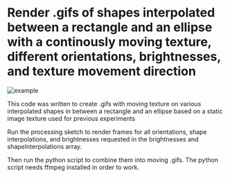 # Render .gifs of shapes interpolated between a rectangle and an ellipse with a continously moving texture, different orientations, brightnesses, and texture movement direction

![example](/gitReadmeFiles/shape_dir=reverse_rotated=false_interp=0.80_brightScale=1.200.gif)

This code was written to create .gifs with moving texture on various interpolated 
shapes in between a rectangle and an ellipse based on a static image texture used
for previous experiments

Run the processing sketch to render frames for all orientations, shape interpolations, and brightnesses requested in the brightnesses and shapeInterpolations array.

Then run the python script to combine them into moving .gifs.
The python script needs ffmpeg installed in order to work.
